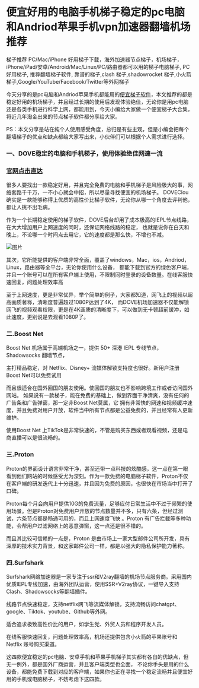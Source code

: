 # 便宜好用的电脑手机梯子稳定的pc电脑和Andriod苹果手机vpn加速器翻墙机场推荐

梯子推荐 PC/Mac/iPhone 好用梯子下载，海外加速器节点梯子，机场梯子， iPhone/iPad/安卓/Android/Mac/Linux/PC/路由器都可以用的梯子电脑梯子, PC 好用梯子, 推荐翻墙梯子软件, 靠谱的梯子,clash 梯子,shadowrocket 梯子,小火箭梯子,Google/YouTube/Facebook/Twitter等外网梯子

今天分享的是pc电脑和Andriod苹果手机都能用的[便宜梯子软件](https://appletalking.cc/archives/2819)，本文推荐的都是稳定好用的机场梯子，并且经过长期的使用后发现体验绝佳，无论你是用pc电脑还是各类手机进行科学上网，都能用到，今天小编给大家做一个便宜梯子大合集，将近几年淘金出来的节点梯子软件都分享给大家。

PS：本文分享是站在纯个人使用感受角度，总归是有些主观，但是小编会把每个翻墙梯子的优点和缺点都给大家写出来，小伙伴们可以根据个人需求进行选择。

### 一、DOVE稳定的电脑和手机梯子，使用体验绝佳网速一流
### [官网点击直达](https://dove8.cc/a.php?alavBTtF8UB)

很多人要找出一款稳定好用，并且完全免费的电脑和手机梯子是风险极大的事，网络套路千千万，一不小心就会中招，所以尽量寻找便宜的机场梯子。
DOVEClou确实是一款能够称得上优质的高性价比梯子软件，无论你从哪一个角度去评判他，都让人挑不出毛病。

作为一个长期稳定使用的梯子软件，DOVE后台却用了成本极高的IEPL节点线路，在大大增加用户上网速度的同时，还保证网络线路的稳定，
也就是说你在白天和晚上，不论哪一个时间点去用它，它的速度都是那么快，不增也不减。

![图片](https://github.com/user-attachments/assets/37807d56-bfe9-4fb3-852a-04bd7489d2e7)

其次，它所能提供的客户端非常全面，覆盖了windows，Mac，ios，Andriod，Linux，路由器等全平台，无论你使用什么设备，
都能下载到官方的绿色客户端，并且一个账号可以在所有客户端上使用，不限制同时登录的设备数量。在线客服快速回复，问题处理效率高

至于上网速度，更是非常优异，举个简单的例子，大家都知道，网飞上的视频以超高画质著称，清晰度普遍超过1080P达到了4K，
而DOVE机场加速器不仅能解锁网飞的视频观看权限，更是在4K画质的清晰度下，可以做到无卡顿超前缓冲，如此速度，更别说是去观看1080P了。

### 二.Boost Net

Boost Net 机场属于高端机场之一，提供 50+ 深港 IEPL 专线节点，Shadowsocks 翻墙节点，

主打精品稳定，对 Netflix、Disney+ 流媒体解锁支持度也很好。新用户注册 Boost Net可以免费试用

而且很适合在国外回国的朋友使用。使回国的朋友也不影响跨境工作或者访问国外网站。
如果说有一款梯子，能在免费的基础上，做到界面干净清爽，没有任何的广告条和广告弹窗，那一定非Boost Net莫属，它
拥有非常快的网速和视频缓冲速度，并且免费对用户开放，软件当中所有节点都是公益免费的，并且经常有人更新维护。

使用Boost Net 上TikTok是非常快速的，不管是购买东西或者观看视频，还是电商直播可以是很流畅的。

### 三.Proton

Proton的界面设计语言非常干净，甚至还带一点科技的炫酷感，这一点在第一眼看到他们网站的时候感受尤为深刻。作为一款免费的电脑梯子软件，Proton不仅在客户端的研发迭代上十分迅速，并且因为免费的原因，也很快在市场当中打开了口碑。

Proton每个月会向用户提供10G的免费流量，足够应付日常生活中不过于频繁的使用场景。但是Proton对免费用户开放的节点数量并不多，只有六条，但经过测试，六条节点都是畅通可用的，而且上网速度飞快 。Proton 有广告拦截等多种功能，会帮用户过滤网络上的恶意弹窗，这一点还是很不错的。

而且其比较可信赖的一点是，Proton 是由市场上一家大型邮件公司所开发，具有深厚的技术实力背景，和这家邮件公司一样，都是以强大的隐私保护能力著称。

### 四.Surfshark

Surfshark网络加速器是一家专注于ssr和V2ray翻墙的机场节点服务商。采用国内优质IEPL专线加速，由海外团队运营，使用SSR+V2ray协议，一键导入支持Clash、Shadowsocks等翻墙插件。

线路节点快速稳定，支持netflix网飞等流媒体解锁，支持流畅访问chatgpt、google、Tiktok、youtube、Github等外网。

适合追求极致高性价比的用户，如学生党、外贸人员和程序开发人员。

在线客服快速回复，问题处理效率高，机场还提供包含小火箭的苹果账号和 Netflix 账号购买渠道。

这四款便宜稳定的pc电脑、安卓手机和苹果手机梯子其实都有各自的优缺点，但无一例外，都是国外厂商运营，并且客户端类型也全面，
不论你手头是用的什么设备，都能免费下载到对应的客户端，如果你也正在寻找一个稳定流畅并且便宜好用的手机或电脑梯子，不妨考虑下这四款。



